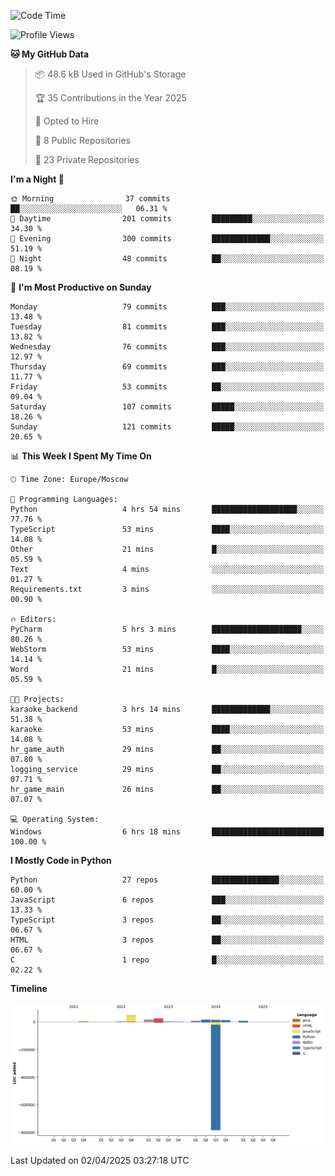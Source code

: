 <!--START_SECTION:waka-->
![Code Time](http://img.shields.io/badge/Code%20Time-642%20hrs%2044%20mins-blue)

![Profile Views](http://img.shields.io/badge/Profile%20Views-3-blue)

**🐱 My GitHub Data** 

> 📦 48.6 kB Used in GitHub's Storage 
 > 
> 🏆 35 Contributions in the Year 2025
 > 
> 💼 Opted to Hire
 > 
> 📜 8 Public Repositories 
 > 
> 🔑 23 Private Repositories 
 > 
**I'm a Night 🦉** 

```text
🌞 Morning                37 commits          ██░░░░░░░░░░░░░░░░░░░░░░░   06.31 % 
🌆 Daytime                201 commits         █████████░░░░░░░░░░░░░░░░   34.30 % 
🌃 Evening                300 commits         █████████████░░░░░░░░░░░░   51.19 % 
🌙 Night                  48 commits          ██░░░░░░░░░░░░░░░░░░░░░░░   08.19 % 
```
📅 **I'm Most Productive on Sunday** 

```text
Monday                   79 commits          ███░░░░░░░░░░░░░░░░░░░░░░   13.48 % 
Tuesday                  81 commits          ███░░░░░░░░░░░░░░░░░░░░░░   13.82 % 
Wednesday                76 commits          ███░░░░░░░░░░░░░░░░░░░░░░   12.97 % 
Thursday                 69 commits          ███░░░░░░░░░░░░░░░░░░░░░░   11.77 % 
Friday                   53 commits          ██░░░░░░░░░░░░░░░░░░░░░░░   09.04 % 
Saturday                 107 commits         █████░░░░░░░░░░░░░░░░░░░░   18.26 % 
Sunday                   121 commits         █████░░░░░░░░░░░░░░░░░░░░   20.65 % 
```


📊 **This Week I Spent My Time On** 

```text
🕑︎ Time Zone: Europe/Moscow

💬 Programming Languages: 
Python                   4 hrs 54 mins       ███████████████████░░░░░░   77.76 % 
TypeScript               53 mins             ████░░░░░░░░░░░░░░░░░░░░░   14.08 % 
Other                    21 mins             █░░░░░░░░░░░░░░░░░░░░░░░░   05.59 % 
Text                     4 mins              ░░░░░░░░░░░░░░░░░░░░░░░░░   01.27 % 
Requirements.txt         3 mins              ░░░░░░░░░░░░░░░░░░░░░░░░░   00.90 % 

🔥 Editors: 
PyCharm                  5 hrs 3 mins        ████████████████████░░░░░   80.26 % 
WebStorm                 53 mins             ████░░░░░░░░░░░░░░░░░░░░░   14.14 % 
Word                     21 mins             █░░░░░░░░░░░░░░░░░░░░░░░░   05.59 % 

🐱‍💻 Projects: 
karaoke_backend          3 hrs 14 mins       █████████████░░░░░░░░░░░░   51.38 % 
karaoke                  53 mins             ████░░░░░░░░░░░░░░░░░░░░░   14.08 % 
hr_game_auth             29 mins             ██░░░░░░░░░░░░░░░░░░░░░░░   07.80 % 
logging_service          29 mins             ██░░░░░░░░░░░░░░░░░░░░░░░   07.71 % 
hr_game_main             26 mins             ██░░░░░░░░░░░░░░░░░░░░░░░   07.07 % 

💻 Operating System: 
Windows                  6 hrs 18 mins       █████████████████████████   100.00 % 
```

**I Mostly Code in Python** 

```text
Python                   27 repos            ███████████████░░░░░░░░░░   60.00 % 
JavaScript               6 repos             ███░░░░░░░░░░░░░░░░░░░░░░   13.33 % 
TypeScript               3 repos             ██░░░░░░░░░░░░░░░░░░░░░░░   06.67 % 
HTML                     3 repos             ██░░░░░░░░░░░░░░░░░░░░░░░   06.67 % 
C                        1 repo              █░░░░░░░░░░░░░░░░░░░░░░░░   02.22 % 
```



**Timeline**

![Lines of Code chart](https://raw.githubusercontent.com/adlemx/adlemx/main/assets/bar_graph.png)


 Last Updated on 02/04/2025 03:27:18 UTC
<!--END_SECTION:waka-->
